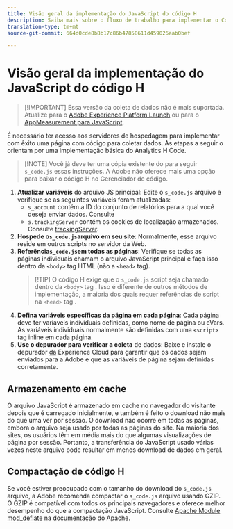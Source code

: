 ```yaml
---
title: Visão geral da implementação do JavaScript do código H
description: Saiba mais sobre o fluxo de trabalho para implementar o Código H em seu site.
translation-type: tm+mt
source-git-commit: 664d0cde8b8b17c86b47858611d459026aab0bef

---
```



# Visão geral da implementação do JavaScript do código H

> [!IMPORTANT] Essa versão da coleta de dados não é mais suportada. Atualize para o [Adobe Experience Platform Launch](../../launch/overview.md) ou para o [AppMeasurement para JavaScript](../overview.md).

É necessário ter acesso aos servidores de hospedagem para implementar com êxito uma página com código para coletar dados. As etapas a seguir o orientam por uma implementação básica do Analytics H Code.

> [!NOTE] Você já deve ter uma cópia existente do para seguir `s_code.js` essas instruções. A Adobe não oferece mais uma opção para baixar o código H no Gerenciador de código.

1. **Atualizar variáveis** do arquivo JS principal: Edite o `s_code.js` arquivo e verifique se as seguintes variáveis foram atualizadas:
   * `s_account` contém a ID do conjunto de relatórios para a qual você deseja enviar dados. Consulte 
   * `s.trackingServer` contém os cookies de localização armazenados. Consulte [trackingServer](../../vars/config-vars/trackingserver.md).
2. **Hospede o`s_code.js`arquivo em seu site**: Normalmente, esse arquivo reside em outros scripts no servidor da Web.
3. **Referência`s_code.js`em todas as páginas**: Verifique se todas as páginas individuais chamam o arquivo JavaScript principal e faça isso dentro da `<body>` tag HTML (não a `<head>` tag).
   > [!TIP] O código H exige que o `s_code.js` script seja chamado dentro da `<body>` tag . Isso é diferente de outros métodos de implementação, a maioria dos quais requer referências de script na `<head>` tag .
4. **Defina variáveis específicas da página em cada página**: Cada página deve ter variáveis individuais definidas, como nome de página ou eVars. As variáveis individuais normalmente são definidas com uma `<script>` tag inline em cada página.
5. **Use o depurador para verificar a coleta** de dados: Baixe e instale o depurador [da](../../validate/debugger.md) Experience Cloud para garantir que os dados sejam enviados para a Adobe e que as variáveis de página sejam definidas corretamente.

## Armazenamento em cache 

O arquivo JavaScript é armazenado em cache no navegador do visitante depois que é carregado inicialmente, e também é feito o download não mais do que uma ver por sessão. O download não ocorre em todas as páginas, embora o arquivo seja usado por todas as páginas do site. Na maioria dos sites, os usuários têm em média mais do que algumas visualizações de página por sessão. Portanto, a transferência do JavaScript usado várias vezes neste arquivo pode resultar em menos download de dados em geral.

## Compactação de código H

Se você estiver preocupado com o tamanho do download do `s_code.js` arquivo, a Adobe recomenda compactar o `s_code.js` arquivo usando GZIP. O GZIP é compatível com todos os principais navegadores e oferece melhor desempenho do que a compactação JavaScript. Consulte [Apache Module mod_deflate](http://httpd.apache.org/docs/current/mod/mod_deflate.html) na documentação do Apache.
